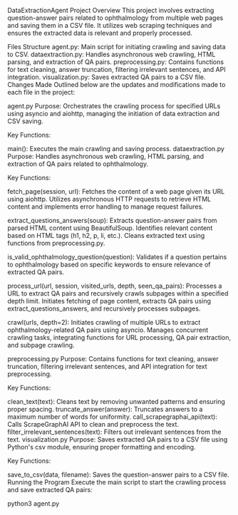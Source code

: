 DataExtractionAgent Project
Overview
This project involves extracting question-answer pairs related to ophthalmology from multiple web pages and saving them in a CSV file. It utilizes web scraping techniques and ensures the extracted data is relevant and properly processed.

Files Structure
agent.py: Main script for initiating crawling and saving data to CSV.
dataextraction.py: Handles asynchronous web crawling, HTML parsing, and extraction of QA pairs.
preprocessing.py: Contains functions for text cleaning, answer truncation, filtering irrelevant sentences, and API integration.
visualization.py: Saves extracted QA pairs to a CSV file.
Changes Made
Outlined below are the updates and modifications made to each file in the project:

agent.py
Purpose: Orchestrates the crawling process for specified URLs using asyncio and aiohttp, managing the initiation of data extraction and CSV saving.

Key Functions:

main(): Executes the main crawling and saving process.
dataextraction.py
Purpose: Handles asynchronous web crawling, HTML parsing, and extraction of QA pairs related to ophthalmology.

Key Functions:

fetch_page(session, url): Fetches the content of a web page given its URL using aiohttp. Utilizes asynchronous HTTP requests to retrieve HTML content and implements error handling to manage request failures.

extract_questions_answers(soup): Extracts question-answer pairs from parsed HTML content using BeautifulSoup. Identifies relevant content based on HTML tags (h1, h2, p, li, etc.). Cleans extracted text using functions from preprocessing.py.

is_valid_ophthalmology_question(question): Validates if a question pertains to ophthalmology based on specific keywords to ensure relevance of extracted QA pairs.

process_url(url, session, visited_urls, depth, seen_qa_pairs): Processes a URL to extract QA pairs and recursively crawls subpages within a specified depth limit. Initiates fetching of page content, extracts QA pairs using extract_questions_answers, and recursively processes subpages.

crawl(urls, depth=2): Initiates crawling of multiple URLs to extract ophthalmology-related QA pairs using asyncio. Manages concurrent crawling tasks, integrating functions for URL processing, QA pair extraction, and subpage crawling.

preprocessing.py
Purpose: Contains functions for text cleaning, answer truncation, filtering irrelevant sentences, and API integration for text preprocessing.

Key Functions:

clean_text(text): Cleans text by removing unwanted patterns and ensuring proper spacing.
truncate_answer(answer): Truncates answers to a maximum number of words for uniformity.
call_scrapegraphai_api(text): Calls ScrapeGraphAI API to clean and preprocess the text.
filter_irrelevant_sentences(text): Filters out irrelevant sentences from the text.
visualization.py
Purpose: Saves extracted QA pairs to a CSV file using Python's csv module, ensuring proper formatting and encoding.

Key Functions:

save_to_csv(data, filename): Saves the question-answer pairs to a CSV file.
Running the Program
Execute the main script to start the crawling process and save extracted QA pairs:

python3 agent.py









